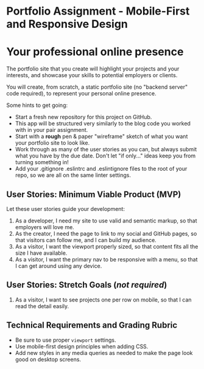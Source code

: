 # Portfolio Assignment - Mobile-First and Responsive Design

# Your professional online presence

The portfolio site that you create will highlight your projects and your interests, and showcase your skills to potential employers or clients.

You will create, from scratch, a static portfolio site (no "backend server" code required), to represent your personal online presence.

Some hints to get going:

- Start a fresh new repository for this project on GitHub.
- This app will be structured very similarly to the blog code you worked with in your pair assignment.
- Start with a **rough** pen & paper "wireframe" sketch of what you want your portfolio site to look like.
- Work through as many of the user stories as you can, but always submit what you have by the due date. Don't let "if only..." ideas keep you from turning something in!
- Add your .gitignore .eslintrc and .eslintignore files to the root of your repo, so we are all on the same linter settings.

## User Stories: Minimum Viable Product (MVP)
Let these user stories guide your development:
 1. As a developer, I need my site to use valid and semantic markup, so that employers will love me.
 1. As the creator, I need the page to link to my social and GitHub pages, so that visitors can follow me, and I can build my audience.
 1. As a visitor, I want the viewport properly sized, so that content fits all the size I have available.
 1. As a visitor, I want the primary nav to be responsive with a menu, so that I can get around using any device.

## User Stories: Stretch Goals (*not required*)
  1. As a visitor, I want to see projects one per row on mobile, so that I can read the detail easily.

## Technical Requirements and Grading Rubric
 - Be sure to use proper `viewport` settings.
 - Use mobile-first design principles when adding CSS.
 - Add new styles in any media queries as needed to make the page look good on desktop screens.
